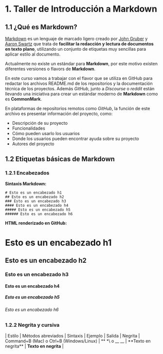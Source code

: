# 1. Taller de Introducción a Markdown
## 1.1 ¿Qué es Markdown? 
[Markdown](https://daringfireball.net/projects/markdown/) es un lenguaje de marcado ligero creado por [John Gruber](https://en.wikipedia.org/wiki/John_Gruber) y [Aaron Swartz](https://es.wikipedia.org/wiki/Aaron_Swartz) que trata de **facilitar la redacción y lectura de documentos en texto plano**, utilizando un conjunto de etiquetas muy sencillas para aplicar estilo al documento.  

Actualmente no existe un estándar para **Markdown**, por este motivo existen diferentes versiones o flavors de **Markdown**.  

En este curso vamos a trabajar con el flavor que se utiliza en GitHub para redactar los archivos README.md de los repositorios y la documentación técnica de los proyectos. Además *GitHub*, junto a *Discourse* o *reddit* están llevando una iniciativa para crear un estándar moderno de **Markdown** como es **CommonMark**.  

En plataformas de repositorios remotos como *GitHub*, la función de este archivo es presentar información del proyecto, como:  

<ul>
  <li> Descripción de su proyecto </li>
  <li> Funcionalidades </li>
  <li> Cómo pueden usarlo los usuarios </li>
  <li> Donde los usuarios pueden encontrar ayuda sobre su proyecto </li>
  <li> Autores del proyecto </li>
</ul>  

## 1.2 Etiquetas básicas de Markdown
### 1.2.1 Encabezados  

**Sintaxis Markdown:**  

```
# Esto es un encabezado h1
## Esto es un encabezado h2
### Esto es un encabezado h3
#### Esto es un encabezado h4
##### Esto es un encabezado h5
###### Esto es un encabezado h6
```  

**HTML renderizado en GitHub:**  
# Esto es un encabezado h1
## Esto es un encabezado h2
### Esto es un encabezado h3
#### Esto es un encabezado h4
##### Esto es un encabezado h5
###### Esto es un encabezado h6  

### 1.2.2 Negrita y cursiva  

| Estilo | Métodos abreviados | Sintaxis | Ejemplo | Salida
| Negrita | Command+B (Mac) o Ctrl+B (Windows/Linux) | \*\* \*\ o \_\_ \_\_ | \*\*Texto en negrita\*\* | **Texto en negrita** |
